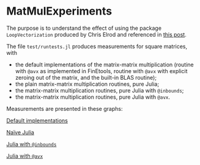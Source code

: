 # MatMulExperiments

The purpose is to understand the effect of using the package `LoopVectorization` produced by Chris Elrod and referenced in [this  post](https://discourse.julialang.org/t/ann-loopvectorization/32843).

The file `test/runtests.jl` produces measurements for square matrices, with 
- the default implementations of the matrix-matrix multiplication (routine with `@avx` as implemented in FinEtools, routine with `@avx` with explicit zeroing out of the matrix, and the built-in BLAS routine);
- the plain  matrix-matrix multiplication routines, pure Julia;
- the matrix-matrix multiplication routines, pure Julia with `@inbounds`;
- the matrix-matrix multiplication routines, pure Julia with `@avx`.

Measurements are presented in these graphs:

[Default implementations](gflops-default.png) 

[Naïve Julia](gflops-plain.png)  

[Julia with `@inbounds`](gflops-inbounds.png)  

[Julia with `@avx`](gflops-avx.png) 